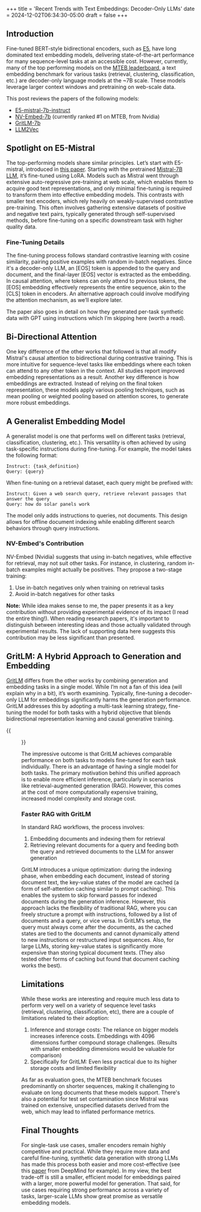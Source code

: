 +++
title = 'Recent Trends with Text Embeddings: Decoder-Only LLMs'
date = 2024-12-02T06:34:30-05:00
draft = false
+++

## Introduction
 
Fine-tuned BERT-style bidirectional encoders, such as [E5](https://yuvalmerhav.com/posts/e5/), have long dominated text embedding models, delivering state-of-the-art performance for many sequence-level tasks at an accessible cost. However, currently, many of the top performing models on the [MTEB leaderboard](https://huggingface.co/spaces/mteb/leaderboard), a text embedding benchmark for various tasks (retrieval, clustering, classification, etc.) are decoder-only language models at the ~7B scale. These models leverage larger context windows and pretraining on web-scale data.

This post reviews the papers of the following models:

- [E5-mistral-7b-instruct](https://huggingface.co/intfloat/e5-mistral-7b-instruct) 
- [NV-Embed-7b](https://huggingface.co/nvidia/NV-Embed-v2) (currently ranked #1 on MTEB, from Nvidia)
- [GritLM-7b](https://github.com/ContextualAI/gritlm)
- [LLM2Vec](https://github.com/McGill-NLP/llm2vec)

## Spotlight on E5-Mistral

The top-performing models share similar principles. Let’s start with E5-mistral, introduced in [this paper](https://arxiv.org/pdf/2401.00368). Starting with the pretrained [Mistral-7B LLM](https://huggingface.co/mistralai/Mistral-7B-v0.1), it’s fine-tuned using LoRA. Models such as Mistral went through extensive auto-regressive pre-training at web scale, which enables them to acquire good text representations, and only minimal fine-tuning is required to transform them into effective embedding models. This contrasts with smaller text encoders, which rely heavily on weakly-supervised contrastive pre-training. This often involves gathering extensive datasets of positive and negative text pairs, typically generated through self-supervised methods, before fine-tuning on a specific downstream task with higher quality data. 

### Fine-Tuning Details

The fine-tuning process follows standard contrastive learning with cosine similarity, pairing positive examples with random in-batch negatives. Since it's a decoder-only LLM, an [EOS] token is appended to the query and document, and the final-layer [EOS] vector is extracted as the embedding. In causal attention, where tokens can only attend to previous tokens, the [EOS] embedding effectively represents the entire sequence, akin to the [CLS] token in encoders. An alternative approach could involve modifying the attention mechanism, as we’ll explore later.

The paper also goes in detail on how they generated per-task synthetic data with GPT using instructions which I’m skipping here (worth a read).

## Bi-Directional Attention

One key difference of the other works that followed is that all modify Mistral's causal attention to bidirectional during contrastive training. This is more intuitive for sequence-level tasks like embeddings where each token can attend to any other token in the context. All studies report improved embedding representations as a result. Another key difference is how embeddings are extracted. Instead of relying on the final token representation, these models apply various pooling techniques, such as mean pooling or weighted pooling based on attention scores, to generate more robust embeddings. 

## A Generalist Embedding Model

A generalist model is one that performs well on different tasks (retrieval, classification, clustering, etc.). This versatility is often achieved by using task-specific instructions during fine-tuning. For example, the model takes the following format:

```
Instruct: {task_definition}
Query: {query}
```

When fine-tuning on a retrieval dataset, each query might be prefixed with:

```
Instruct: Given a web search query, retrieve relevant passages that answer the query
Query: how do solar panels work
```

The model only adds instructions to queries, not documents. This design allows for offline document indexing while enabling different search behaviors through query instructions.

### NV-Embed's Contribution

NV-Embed (Nvidia) suggests that using in-batch negatives, while effective for retrieval, may not suit other tasks. For instance, in clustering, random in-batch examples might actually be positives. They propose a two-stage training:

1. Use in-batch negatives only when training on retrieval tasks
2. Avoid in-batch negatives for other tasks

**Note:** While idea makes sense to me, the paper presents it as a key contribution without providing experimental evidence of its impact (I read the entire thing!). When reading research papers, it's important to distinguish between interesting ideas and those actually validated through experimental results. The lack of supporting data here suggests this contribution may be less significant than presented.

## GritLM: A Hybrid Approach to Generation and Embedding

[GritLM](https://arxiv.org/pdf/2402.09906) differs from the other works by combining generation and embedding tasks in a single model. While I’m not a fan of this idea (will explain why in a bit), it’s worth examining. Typically, fine-tuning a decoder-only LLM for embeddings significantly harms the generation performance. GritLM addresses this by adopting a multi-task learning strategy, fine-tuning the model for both tasks with a hybrid objective that blends bidirectional representation learning and causal generative training.

{{<figure src="/gritlm/grit_architecture.png" alt="gritlm-architecture">}}

The impressive outcome is that GritLM achieves comparable performance on both tasks to models fine-tuned for each task individually. There is an advantage of having a single model for both tasks. The primary motivation behind this unified approach is to enable more efficient inference, particularly in scenarios like retrieval-augmented generation (RAG). However, this comes at the cost of more computationally expensive training, increased model complexity and storage cost. 

### Faster RAG with GritLM

In standard RAG workflows, the process involves: 

1. Embedding documents and indexing them for retrieval
2. Retrieving relevant documents for a query and feeding both the query and retrieved documents to the LLM for answer generation

GritLM introduces a unique optimization: during the indexing phase, when embedding each document, instead of storing document text, the key-value states of the model are cached (a form of self-attention caching similar to prompt caching). This enables the system to skip forward passes for indexed documents during the generation inference. However, this approach lacks the flexibility of traditional RAG, where you can freely structure a prompt with instructions, followed by a list of documents and a query, or vice versa. In GritLM’s setup, the query must always come after the documents, as the cached states are tied to the documents and cannot dynamically attend to new instructions or restructured input sequences. Also, for large LLMs, storing key-value states is significantly more expensive than storing typical document texts. (They also tested other forms of caching but found that document caching works the best). 

## Limitations

While these works are interesting and require much less data to perform very well on a variety of sequence level tasks (retrieval, clustering, classification, etc), there are a couple of limitations related to their adoption:

1. Inference and storage costs: The reliance on bigger models increases inference costs. Embeddings with 4096 dimensions further compound storage challenges. (Results with smaller embedding dimensions would be valuable for comparison)
2. Specifically for GritLM: Even less practical due to its higher storage costs and limited flexibility

As far as evaluation goes, the MTEB benchmark focuses predominantly on shorter sequences, making it challenging to evaluate on long documents that these models support. There's also a potential for test set contamination since Mistral was trained on extensive, unspecified datasets derived from the web, which may lead to inflated performance metrics.


## Final Thoughts

For single-task use cases, smaller encoders remain highly competitive and practical. While they require more data and careful fine-tuning, synthetic data generation with strong LLMs has made this process both easier and more cost-effective (see this [paper](https://arxiv.org/pdf/2403.20327) from DeepMind for example). In my view, the best trade-off is still a smaller, efficient model for embeddings paired with a larger, more powerful model for generation. That said, for use cases requiring strong performance across a variety of tasks, larger-scale LLMs show great promise as versatile embedding models. 


